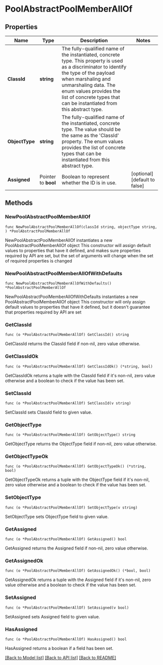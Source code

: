# PoolAbstractPoolMemberAllOf

## Properties

Name | Type | Description | Notes
------------ | ------------- | ------------- | -------------
**ClassId** | **string** | The fully-qualified name of the instantiated, concrete type. This property is used as a discriminator to identify the type of the payload when marshaling and unmarshaling data. The enum values provides the list of concrete types that can be instantiated from this abstract type. | 
**ObjectType** | **string** | The fully-qualified name of the instantiated, concrete type. The value should be the same as the &#39;ClassId&#39; property. The enum values provides the list of concrete types that can be instantiated from this abstract type. | 
**Assigned** | Pointer to **bool** | Boolean to represent whether the ID is in use. | [optional] [default to false]

## Methods

### NewPoolAbstractPoolMemberAllOf

`func NewPoolAbstractPoolMemberAllOf(classId string, objectType string, ) *PoolAbstractPoolMemberAllOf`

NewPoolAbstractPoolMemberAllOf instantiates a new PoolAbstractPoolMemberAllOf object
This constructor will assign default values to properties that have it defined,
and makes sure properties required by API are set, but the set of arguments
will change when the set of required properties is changed

### NewPoolAbstractPoolMemberAllOfWithDefaults

`func NewPoolAbstractPoolMemberAllOfWithDefaults() *PoolAbstractPoolMemberAllOf`

NewPoolAbstractPoolMemberAllOfWithDefaults instantiates a new PoolAbstractPoolMemberAllOf object
This constructor will only assign default values to properties that have it defined,
but it doesn't guarantee that properties required by API are set

### GetClassId

`func (o *PoolAbstractPoolMemberAllOf) GetClassId() string`

GetClassId returns the ClassId field if non-nil, zero value otherwise.

### GetClassIdOk

`func (o *PoolAbstractPoolMemberAllOf) GetClassIdOk() (*string, bool)`

GetClassIdOk returns a tuple with the ClassId field if it's non-nil, zero value otherwise
and a boolean to check if the value has been set.

### SetClassId

`func (o *PoolAbstractPoolMemberAllOf) SetClassId(v string)`

SetClassId sets ClassId field to given value.


### GetObjectType

`func (o *PoolAbstractPoolMemberAllOf) GetObjectType() string`

GetObjectType returns the ObjectType field if non-nil, zero value otherwise.

### GetObjectTypeOk

`func (o *PoolAbstractPoolMemberAllOf) GetObjectTypeOk() (*string, bool)`

GetObjectTypeOk returns a tuple with the ObjectType field if it's non-nil, zero value otherwise
and a boolean to check if the value has been set.

### SetObjectType

`func (o *PoolAbstractPoolMemberAllOf) SetObjectType(v string)`

SetObjectType sets ObjectType field to given value.


### GetAssigned

`func (o *PoolAbstractPoolMemberAllOf) GetAssigned() bool`

GetAssigned returns the Assigned field if non-nil, zero value otherwise.

### GetAssignedOk

`func (o *PoolAbstractPoolMemberAllOf) GetAssignedOk() (*bool, bool)`

GetAssignedOk returns a tuple with the Assigned field if it's non-nil, zero value otherwise
and a boolean to check if the value has been set.

### SetAssigned

`func (o *PoolAbstractPoolMemberAllOf) SetAssigned(v bool)`

SetAssigned sets Assigned field to given value.

### HasAssigned

`func (o *PoolAbstractPoolMemberAllOf) HasAssigned() bool`

HasAssigned returns a boolean if a field has been set.


[[Back to Model list]](../README.md#documentation-for-models) [[Back to API list]](../README.md#documentation-for-api-endpoints) [[Back to README]](../README.md)



